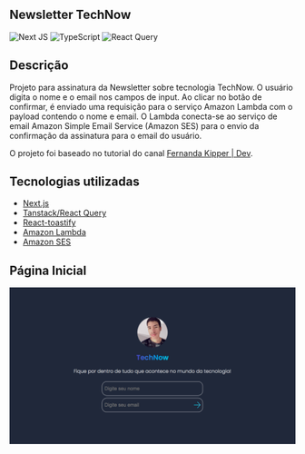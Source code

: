 ## Newsletter TechNow

![Next JS](https://img.shields.io/badge/Next-black?style=for-the-badge&logo=next.js&logoColor=white)
![TypeScript](https://img.shields.io/badge/typescript-%23007ACC.svg?style=for-the-badge&logo=typescript&logoColor=white)
![React Query](https://img.shields.io/badge/-React%20Query-FF4154?style=for-the-badge&logo=react%20query&logoColor=white)

## Descrição

Projeto para assinatura da Newsletter sobre tecnologia TechNow. O usuário digita o nome e o email nos campos de input. Ao clicar no botão de confirmar, é enviado uma requisição para o serviço Amazon Lambda com o payload contendo o nome e email. O Lambda conecta-se ao serviço de email Amazon Simple Email Service (Amazon SES) para o envio da confirmação da assinatura para o email do usuário.

O projeto foi baseado no tutorial do canal [Fernanda Kipper | Dev](https://www.youtube.com/live/bKeCAa5ib7g?si=Kgc_9_8bgCDiyTmN).

## Tecnologias utilizadas

* [Next.js](https://www.java.com/)
* [Tanstack/React Query](https://tanstack.com/)
* [React-toastify](https://fkhadra.github.io/react-toastify/introduction)
* [Amazon Lambda](https://aws.amazon.com/lambda/)
* [Amazon SES](https://aws.amazon.com/ses/)

## Página Inicial

![Site homepage](/public/pagina-inicial.png)
